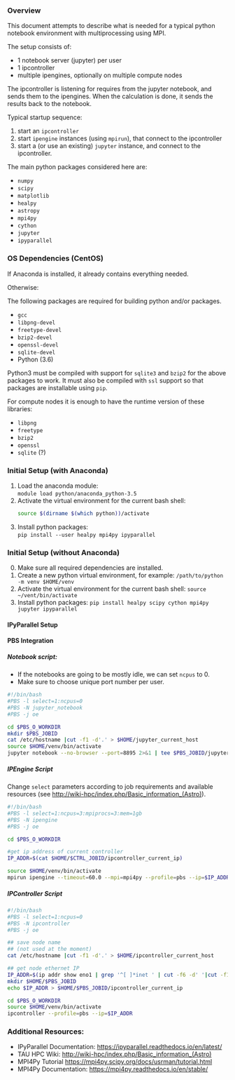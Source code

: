 ### Overview
This document attempts to describe what is needed for a typical python notebook environment with multiprocessing using MPI.

The setup consists of:
- 1 notebook server (jupyter) per user
- 1 ipcontroller
- multiple ipengines, optionally on multiple compute nodes

The ipcontroller is listening for requires from the jupyter notebook, and sends them to the ipengines.
When the calculation is done, it sends the results back to the notebook.

Typical startup sequence:

1. start an `ipcontroller`
2. start `ipengine` instances (using `mpirun`), that connect to the ipcontroller
3. start a (or use an existing) `jupyter` instance, and connect to the ipcontroller.


The main python packages considered here are:
- `numpy`
- `scipy`
- `matplotlib`
- `healpy`
- `astropy`
- `mpi4py`
- `cython`
- `jupyter`
- `ipyparallel`


### OS Dependencies (CentOS)
If Anaconda is installed, it already contains everything needed.

Otherwise:

The following packages are required for building python and/or packages.
- `gcc`
- `libpng-devel`
- `freetype-devel`
- `bzip2-devel`
- `openssl-devel`
- `sqlite-devel`
- Python (3.6)

Python3 must be compiled with support for `sqlite3` and `bzip2` for the above packages to work.
It must also be compiled with `ssl` support so that packages are installable using `pip`.

For compute nodes it is enough to have the runtime version of these libraries:
- `libpng`
- `freetype`
- `bzip2`
- `openssl`
- `sqlite` (?)

### Initial Setup (with Anaconda)
1. Load the anaconda module:  
   `module load python/anaconda_python-3.5`
2. Activate the virtual environment for the current bash shell:
   ```bash
   source $(dirname $(which python))/activate
   ```
3. Install python packages:  
   `pip install --user healpy mpi4py ipyparallel`

### Initial Setup (without Anaconda)

0. Make sure all required dependencies are installed.
1. Create a new python virtual environment, for example:
  `/path/to/python -m venv $HOME/venv`
2. Activate the virtual environment for the current bash shell:
  `source ~/vent/bin/activate`
3. Install python packages:
  `pip install healpy scipy cython mpi4py jupyter ipyparallel`
  
#### IPyParallel Setup

#### PBS Integration

##### Notebook script:

* If the notebooks are going to be mostly idle, we can set `ncpus` to 0.
* Make sure to choose unique port number per user.

```bash
#!/bin/bash
#PBS -l select=1:ncpus=0
#PBS -N jupyter_notebook
#PBS -j oe

cd $PBS_O_WORKDIR
mkdir $PBS_JOBID
cat /etc/hostname |cut -f1 -d'.' > $HOME/jupyter_current_host
source $HOME/venv/bin/activate
jupyter notebook --no-browser --port=8895 2>&1 | tee $PBS_JOBID/jupyter_output
```

##### IPEngine Script

Change `select` parameters according to job requirements and available resources (see <http://wiki-hpc/index.php/Basic_information_(Astro)>).

```bash
#!/bin/bash
#PBS -l select=1:ncpus=3:mpiprocs=3:mem=1gb
#PBS -N ipengine
#PBS -j oe

cd $PBS_O_WORKDIR

#get ip address of current controller
IP_ADDR=$(cat $HOME/$CTRL_JOBID/ipcontroller_current_ip)

source $HOME/venv/bin/activate
mpirun ipengine --timeout=60.0 --mpi=mpi4py --profile=pbs --ip=$IP_ADDR
```

##### IPController Script

```bash
#!/bin/bash
#PBS -l select=1:ncpus=0
#PBS -N ipcontroller
#PBS -j oe

## save node name
## (not used at the moment)
cat /etc/hostname |cut -f1 -d'.' > $HOME/ipcontroller_current_host

## get node ethernet IP
IP_ADDR=$(ip addr show eno1 | grep '^[ ]*inet ' | cut -f6 -d' '|cut -f1 -d'/')
mkdir $HOME/$PBS_JOBID
echo $IP_ADDR > $HOME/$PBS_JOBID/ipcontroller_current_ip

cd $PBS_O_WORKDIR
source $HOME/venv/bin/activate
ipcontroller --profile=pbs --ip=$IP_ADDR
```

### Additional Resources:
* IPyParallel Documentation: <https://ipyparallel.readthedocs.io/en/latest/>
* TAU HPC Wiki: <http://wiki-hpc/index.php/Basic_information_(Astro)>
* MPI4Py Tutorial <https://mpi4py.scipy.org/docs/usrman/tutorial.html>
* MPI4Py Documentation: <https://mpi4py.readthedocs.io/en/stable/>
